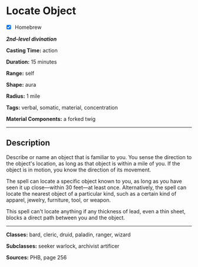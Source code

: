 # Locate Object

- [x] Homebrew

***2nd-level divination***

**Casting Time:** action

**Duration:** 15 minutes

**Range:** self

**Shape:** aura

**Radius:** 1 mile

**Tags:** verbal, somatic, material, concentration

**Material Components:** a forked twig

---

## Description
Describe or name an object that is familiar to you.
You sense the direction to the object's location, as long as that object is within a mile of you.
If the object is in motion, you know the direction of its movement.

The spell can locate a specific object known to you, as long as you have seen it up close&mdash;within 30 feet&mdash;at least once.
Alternatively, the spell can locate the nearest object of a particular kind, such as a certain kind of apparel, jewelry, furniture, tool, or weapon.

This spell can't locate anything if any thickness of lead, even a thin sheet, blocks a direct path between you and the object.

---

**Classes:** bard, cleric, druid, paladin, ranger, wizard

**Subclasses:** seeker warlock, archivist artificer

**Sources:** PHB, page 256
